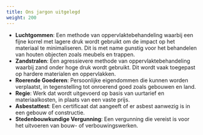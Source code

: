 ```yaml
---
title: Ons jargon uitgelegd
weight: 200
---
```

- **Luchtgommen**: Een methode van oppervlaktebehandeling waarbij een fijne korrel met lagere druk wordt gebruikt om de impact op het materiaal te minimaliseren. Dit is met name gunstig voor het behandelen van houten objecten zoals meubels en trappen.
- **Zandstralen**: Een agressievere methode van oppervlaktebehandeling waarbij zand onder hoge druk wordt gebruikt. Dit wordt vaak toegepast op hardere materialen en oppervlakken.
- **Roerende Goederen**: Persoonlijke eigendommen die kunnen worden verplaatst, in tegenstelling tot onroerend goed zoals gebouwen en land.
- **Regie**: Werk dat wordt uitgevoerd op basis van uurtarief en materiaalkosten, in plaats van een vaste prijs.
- **Asbestattest**: Een certificaat dat aangeeft of er asbest aanwezig is in een gebouw of constructie.
- **Stedenbouwkundige Vergunning**: Een vergunning die vereist is voor het uitvoeren van bouw- of verbouwingswerken.
